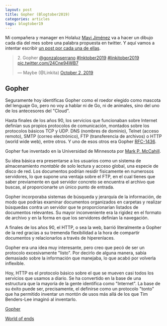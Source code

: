 ```yaml
---
layout: post
title: Gopher (Blogtober2019)
categories: articles
tags: blogtober19
---
```


Mi compañera y manager en Holaluz [Mavi Jiménez](https://twitter.com/Linkita) va a hacer un dibujo cada día del mes sobre una palabra propuesta en twitter. Y aquí vamos a intentar escribir [un post por cada una de ellas](https://franiglesias.github.io/blogtober19-status/).

<blockquote class="twitter-tweet" data-conversation="none" data-theme="dark"><p lang="en" dir="ltr">2. Gopher <a href="https://twitter.com/gonzaloserrano?ref_src=twsrc%5Etfw">@gonzaloserrano</a> <a href="https://twitter.com/hashtag/Inktober2019?src=hash&amp;ref_src=twsrc%5Etfw">#Inktober2019</a> <a href="https://twitter.com/hashtag/linkitober2019?src=hash&amp;ref_src=twsrc%5Etfw">#linkitober2019</a> <a href="https://t.co/24Cne94WB7">pic.twitter.com/24Cne94WB7</a></p>&mdash; Maybe (@Linkita) <a href="https://twitter.com/Linkita/status/1179492009939263488?ref_src=twsrc%5Etfw">October 2, 2019</a></blockquote> <script async src="https://platform.twitter.com/widgets.js" charset="utf-8"></script>

## Gopher

Seguramente hoy identificas Gopher como el roedor elegido como mascota del lenguaje Go, pero no voy a hablar ni de Go, ni de animales, sino del uno de los antecesores del "Cloud".

Hasta finales de los años 90, los servicios que funcionaban sobre Internet definían sus propios protocolos de comunicación, montados sobre los protocolos básicos TCP y UDP. DNS (nombres de dominio), Telnet (acceso remoto), SMTP (correo electrónico), FTP (transferencia de archivos) o HTTP (world wide web), entre otros. Y uno de esos otros era Gopher [RFC-1436](http://www.faqs.org/rfcs/rfc1436.html).

Gopher fue inventado en la Universidad de Minnesota por [Mark P. McCahill](https://en.wikipedia.org/wiki/Mark_P._McCahill).

Su idea básica era presentarse a los usuarios como un sistema de almacenamiento _montable_ de solo lectura y acceso global, una especie de disco de red. Los documentos podrían residir físicamente en numerosos servidores, lo que supone una ventaja sobre el FTP, en el cual tienes que saber previamente en qué servidor concreto se encuentra el archivo que buscas, al proporcionarte un único punto de entrada.

Gopher incorporaba sistemas de búsqueda y jerarquía de la información, de modo que podrías examinar documentos organizados en carpetas y realizar búsquedas contra un servidor que te proporcionarían listados de documentos relevantes. Su mayor inconveniente era la rigidez en el formato de archivo y en la forma en que los servidores definían la navegación.

A finales de los años 90, el HTTP, o sea la web, barrió literalmente a Gopher de la red gracias a su tremenda flexibilidad a la hora de compartir documentos y relacionarlos a través de hiperenlaces. 

Gopher era una idea muy interesante, pero creo que pecó de ser un protocolo excesivamente "listo". Por decirlo de alguna manera, sabía demasiado sobre la información que manejaba, lo que acabó por volverla inflexible.

Hoy, HTTP es el protocolo básico sobre el que se mueven casi todos los servicios que usamos a diario. Se ha convertido en la base de una estructura que la mayoría de la gente identifica como "Internet". La base de su éxito puede ser, precisamente, el definirse como un protocolo "tonto" que ha permitido inventar un montón de usos más allá de los que Tim Benders-Lee imaginó al inventarlo.

[Gopher](http://personales.upv.es/rmartin/TcpIp/cap06s01.html)

[World of ends](https://worldofends.com)

